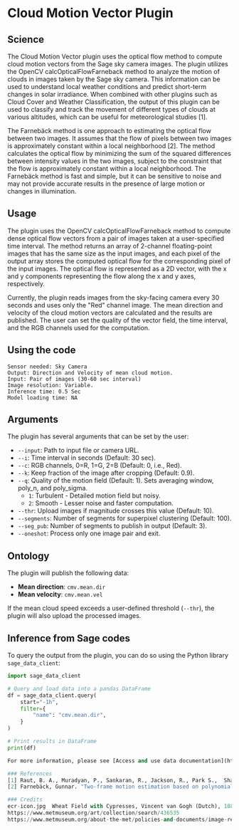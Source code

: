 # Cloud Motion Vector Plugin

## Science
The Cloud Motion Vector plugin uses the optical flow method to compute cloud motion vectors from the Sage sky camera images. The plugin utilizes the OpenCV calcOpticalFlowFarneback method to analyze the motion of clouds in images taken by the Sage sky camera. This information can be used to understand local weather conditions and predict short-term changes in solar irradiance. When combined with other plugins such as Cloud Cover and Weather Classification, the output of this plugin can be used to classify and track the movement of different types of clouds at various altitudes, which can be useful for meteorological studies [1].

The Farnebäck method is one approach to estimating the optical flow between two images. It assumes that the flow of pixels between two images is approximately constant within a local neighborhood [2]. The method calculates the optical flow by minimizing the sum of the squared differences between intensity values in the two images, subject to the constraint that the flow is approximately constant within a local neighborhood. The Farnebäck method is fast and simple, but it can be sensitive to noise and may not provide accurate results in the presence of large motion or changes in illumination.

## Usage
The plugin uses the OpenCV calcOpticalFlowFarneback method to compute dense optical flow vectors from a pair of images taken at a user-specified time interval. The method returns an array of 2-channel floating-point images that has the same size as the input images, and each pixel of the output array stores the computed optical flow for the corresponding pixel of the input images. The optical flow is represented as a 2D vector, with the x and y components representing the flow along the x and y axes, respectively.

Currently, the plugin reads images from the sky-facing camera every 30 seconds and uses only the "Red" channel image. The mean direction and velocity of the cloud motion vectors are calculated and the results are published. The user can set the quality of the vector field, the time interval, and the RGB channels used for the computation.
## Using the code

    Sensor needed: Sky Camera
    Output: Direction and Velocity of mean cloud motion.
    Input: Pair of images (30-60 sec interval)
    Image resolution: Variable.
    Inference time: 0.5 Sec
    Model loading time: NA

## Arguments

The plugin has several arguments that can be set by the user:

- `--input`: Path to input file or camera URL.
- `--i`: Time interval in seconds (Default: 30 sec).
- `--c`: RGB channels, 0=R, 1=G, 2=B (Default: 0, i.e., Red).
- `--k`: Keep fraction of the image after cropping (Default: 0.9).
- `--q`: Quality of the motion field (Default: 1). Sets averaging window, poly_n, and poly_sigma.  
  - `1`: Turbulent - Detailed motion field but noisy.  
  - `2`: Smooth - Lesser noise and faster computation.
- `--thr`: Upload images if magnitude crosses this value (Default: 10).
- `--segments`: Number of segments for superpixel clustering (Default: 100).
- `--seg_pub`: Number of segments to publish in output (Default: 3).
- `--oneshot`: Process only one image pair and exit.

## Ontology

The plugin will publish the following data:
- **Mean direction**: `cmv.mean.dir`  
- **Mean velocity**: `cmv.mean.vel`  

If the mean cloud speed exceeds a user-defined threshold (`--thr`), the plugin will also upload the processed images.

## Inference from Sage codes

To query the output from the plugin, you can do so using the Python library `sage_data_client`:

```python
import sage_data_client

# Query and load data into a pandas DataFrame
df = sage_data_client.query(
    start="-1h",
    filter={
        "name": "cmv.mean.dir",
    }
)

# Print results in DataFrame
print(df)

For more information, please see [Access and use data documentation](https://docs.sagecontinuum.org/docs/tutorials/accessing-data) and [sage_data_client](https://pypi.org/project/sage-data-client/).

### References
[1] Raut, B. A., Muradyan, P., Sankaran, R., Jackson, R., Park S.,  Shahkarami S. A.,  Dematties, D., Kim, Y., Swantek, J., Conrad, N., Gerlach, W.,  Shemyakin, S., Beckman, P., Ferrier, N., Collis, S., "Optimizing cloud motion estimation on the edge with phase  correlation and optical flow". Atmospheric Measurement Techniques Discussions, 2023, 1-15. https://doi.org/10.5194/amt-2022-159
[2] Farnebäck, Gunnar. "Two-frame motion estimation based on polynomial expansion." _Scandinavian conference on Image analysis_. Springer, Berlin, Heidelberg, 2003.

### Credits
ecr-icon.jpg  Wheat Field with Cypresses, Vincent van Gogh (Dutch), 1889.  
https://www.metmuseum.org/art/collection/search/436535  
https://www.metmuseum.org/about-the-met/policies-and-documents/image-resources  



